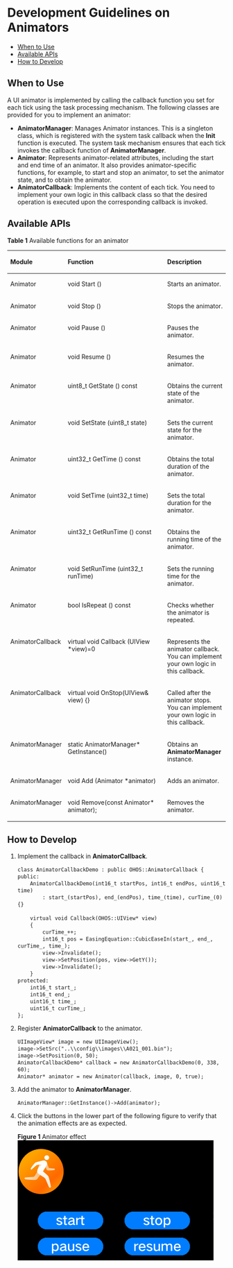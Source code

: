 # Development Guidelines on Animators<a name="EN-US_TOPIC_0000001051451654"></a>

-   [When to Use](#section726685714018)
-   [Available APIs](#section85794718418)
-   [How to Develop](#section14101161317435)

## When to Use<a name="section726685714018"></a>

A UI animator is implemented by calling the callback function you set for each tick using the task processing mechanism. The following classes are provided for you to implement an animator:

-   **AnimatorManager**: Manages Animator instances. This is a singleton class, which is registered with the system task callback when the  **Init**  function is executed. The system task mechanism ensures that each tick invokes the callback function of  **AnimatorManager**.
-   **Animator**: Represents animator-related attributes, including the start and end time of an animator. It also provides animator-specific functions, for example, to start and stop an animator, to set the animator state, and to obtain the animator.
-   **AnimatorCallback**: Implements the content of each tick. You need to implement your own logic in this callback class so that the desired operation is executed upon the corresponding callback is invoked.

## Available APIs<a name="section85794718418"></a>

**Table  1**  Available functions for an animator

<a name="table15207105417246"></a>
<table><thead align="left"><tr id="row1389130182514"><th class="cellrowborder" valign="top" width="17.349999999999998%" id="mcps1.2.4.1.1"><p id="p16390130172517"><a name="p16390130172517"></a><a name="p16390130172517"></a>Module</p>
</th>
<th class="cellrowborder" valign="top" width="54.13%" id="mcps1.2.4.1.2"><p id="p239060112519"><a name="p239060112519"></a><a name="p239060112519"></a>Function</p>
</th>
<th class="cellrowborder" valign="top" width="28.52%" id="mcps1.2.4.1.3"><p id="p1839012019257"><a name="p1839012019257"></a><a name="p1839012019257"></a>Description</p>
</th>
</tr>
</thead>
<tbody><tr id="row1533075412415"><td class="cellrowborder" valign="top" width="17.349999999999998%" headers="mcps1.2.4.1.1 "><p id="p633015547249"><a name="p633015547249"></a><a name="p633015547249"></a>Animator</p>
</td>
<td class="cellrowborder" valign="top" width="54.13%" headers="mcps1.2.4.1.2 "><p id="p6330554152411"><a name="p6330554152411"></a><a name="p6330554152411"></a>void  Start ()</p>
</td>
<td class="cellrowborder" valign="top" width="28.52%" headers="mcps1.2.4.1.3 "><p id="p3330155472412"><a name="p3330155472412"></a><a name="p3330155472412"></a>Starts an animator.</p>
</td>
</tr>
<tr id="row18330175410241"><td class="cellrowborder" valign="top" width="17.349999999999998%" headers="mcps1.2.4.1.1 "><p id="p33301454172415"><a name="p33301454172415"></a><a name="p33301454172415"></a>Animator</p>
</td>
<td class="cellrowborder" valign="top" width="54.13%" headers="mcps1.2.4.1.2 "><p id="p12330195419248"><a name="p12330195419248"></a><a name="p12330195419248"></a>void  Stop ()</p>
</td>
<td class="cellrowborder" valign="top" width="28.52%" headers="mcps1.2.4.1.3 "><p id="p23301854162416"><a name="p23301854162416"></a><a name="p23301854162416"></a>Stops the animator.</p>
</td>
</tr>
<tr id="row433045420244"><td class="cellrowborder" valign="top" width="17.349999999999998%" headers="mcps1.2.4.1.1 "><p id="p183301054182410"><a name="p183301054182410"></a><a name="p183301054182410"></a>Animator</p>
</td>
<td class="cellrowborder" valign="top" width="54.13%" headers="mcps1.2.4.1.2 "><p id="p43302054172415"><a name="p43302054172415"></a><a name="p43302054172415"></a>void  Pause ()</p>
</td>
<td class="cellrowborder" valign="top" width="28.52%" headers="mcps1.2.4.1.3 "><p id="p15330854182413"><a name="p15330854182413"></a><a name="p15330854182413"></a>Pauses the animator.</p>
</td>
</tr>
<tr id="row1033085492417"><td class="cellrowborder" valign="top" width="17.349999999999998%" headers="mcps1.2.4.1.1 "><p id="p12331135413244"><a name="p12331135413244"></a><a name="p12331135413244"></a>Animator</p>
</td>
<td class="cellrowborder" valign="top" width="54.13%" headers="mcps1.2.4.1.2 "><p id="p5331165472412"><a name="p5331165472412"></a><a name="p5331165472412"></a>void  Resume ()</p>
</td>
<td class="cellrowborder" valign="top" width="28.52%" headers="mcps1.2.4.1.3 "><p id="p63314543246"><a name="p63314543246"></a><a name="p63314543246"></a>Resumes the animator.</p>
</td>
</tr>
<tr id="row1331175413240"><td class="cellrowborder" valign="top" width="17.349999999999998%" headers="mcps1.2.4.1.1 "><p id="p18331454152418"><a name="p18331454152418"></a><a name="p18331454152418"></a>Animator</p>
</td>
<td class="cellrowborder" valign="top" width="54.13%" headers="mcps1.2.4.1.2 "><p id="p15331155472414"><a name="p15331155472414"></a><a name="p15331155472414"></a>uint8_t  GetState () const</p>
</td>
<td class="cellrowborder" valign="top" width="28.52%" headers="mcps1.2.4.1.3 "><p id="p2033125414243"><a name="p2033125414243"></a><a name="p2033125414243"></a>Obtains the current state of the animator.</p>
</td>
</tr>
<tr id="row43311554182415"><td class="cellrowborder" valign="top" width="17.349999999999998%" headers="mcps1.2.4.1.1 "><p id="p33311854172420"><a name="p33311854172420"></a><a name="p33311854172420"></a>Animator</p>
</td>
<td class="cellrowborder" valign="top" width="54.13%" headers="mcps1.2.4.1.2 "><p id="p433165462418"><a name="p433165462418"></a><a name="p433165462418"></a>void  SetState (uint8_t state)</p>
</td>
<td class="cellrowborder" valign="top" width="28.52%" headers="mcps1.2.4.1.3 "><p id="p23316546242"><a name="p23316546242"></a><a name="p23316546242"></a>Sets the current state for the animator.</p>
</td>
</tr>
<tr id="row17331254192419"><td class="cellrowborder" valign="top" width="17.349999999999998%" headers="mcps1.2.4.1.1 "><p id="p173319547243"><a name="p173319547243"></a><a name="p173319547243"></a>Animator</p>
</td>
<td class="cellrowborder" valign="top" width="54.13%" headers="mcps1.2.4.1.2 "><p id="p18332125416243"><a name="p18332125416243"></a><a name="p18332125416243"></a>uint32_t  GetTime () const</p>
</td>
<td class="cellrowborder" valign="top" width="28.52%" headers="mcps1.2.4.1.3 "><p id="p1633295412414"><a name="p1633295412414"></a><a name="p1633295412414"></a>Obtains the total duration of the animator.</p>
</td>
</tr>
<tr id="row8332195419241"><td class="cellrowborder" valign="top" width="17.349999999999998%" headers="mcps1.2.4.1.1 "><p id="p2033211545243"><a name="p2033211545243"></a><a name="p2033211545243"></a>Animator</p>
</td>
<td class="cellrowborder" valign="top" width="54.13%" headers="mcps1.2.4.1.2 "><p id="p123321054172415"><a name="p123321054172415"></a><a name="p123321054172415"></a>void  SetTime (uint32_t time)</p>
</td>
<td class="cellrowborder" valign="top" width="28.52%" headers="mcps1.2.4.1.3 "><p id="p4332105472411"><a name="p4332105472411"></a><a name="p4332105472411"></a>Sets the total duration for the animator.</p>
</td>
</tr>
<tr id="row13332125412420"><td class="cellrowborder" valign="top" width="17.349999999999998%" headers="mcps1.2.4.1.1 "><p id="p17332165482417"><a name="p17332165482417"></a><a name="p17332165482417"></a>Animator</p>
</td>
<td class="cellrowborder" valign="top" width="54.13%" headers="mcps1.2.4.1.2 "><p id="p3332115417243"><a name="p3332115417243"></a><a name="p3332115417243"></a>uint32_t  GetRunTime () const</p>
</td>
<td class="cellrowborder" valign="top" width="28.52%" headers="mcps1.2.4.1.3 "><p id="p733275442419"><a name="p733275442419"></a><a name="p733275442419"></a>Obtains the running time of the animator.</p>
</td>
</tr>
<tr id="row2033215419249"><td class="cellrowborder" valign="top" width="17.349999999999998%" headers="mcps1.2.4.1.1 "><p id="p113327549245"><a name="p113327549245"></a><a name="p113327549245"></a>Animator</p>
</td>
<td class="cellrowborder" valign="top" width="54.13%" headers="mcps1.2.4.1.2 "><p id="p43321154172417"><a name="p43321154172417"></a><a name="p43321154172417"></a>void  SetRunTime (uint32_t runTime)</p>
</td>
<td class="cellrowborder" valign="top" width="28.52%" headers="mcps1.2.4.1.3 "><p id="p173331354182416"><a name="p173331354182416"></a><a name="p173331354182416"></a>Sets the running time for the animator.</p>
</td>
</tr>
<tr id="row20333115417249"><td class="cellrowborder" valign="top" width="17.349999999999998%" headers="mcps1.2.4.1.1 "><p id="p2333155412240"><a name="p2333155412240"></a><a name="p2333155412240"></a>Animator</p>
</td>
<td class="cellrowborder" valign="top" width="54.13%" headers="mcps1.2.4.1.2 "><p id="p143335549246"><a name="p143335549246"></a><a name="p143335549246"></a>bool  IsRepeat () const</p>
</td>
<td class="cellrowborder" valign="top" width="28.52%" headers="mcps1.2.4.1.3 "><p id="p23336548244"><a name="p23336548244"></a><a name="p23336548244"></a>Checks whether the animator is repeated.</p>
</td>
</tr>
<tr id="row19333754202418"><td class="cellrowborder" valign="top" width="17.349999999999998%" headers="mcps1.2.4.1.1 "><p id="p1833319543247"><a name="p1833319543247"></a><a name="p1833319543247"></a>AnimatorCallback</p>
</td>
<td class="cellrowborder" valign="top" width="54.13%" headers="mcps1.2.4.1.2 "><p id="p6333135402416"><a name="p6333135402416"></a><a name="p6333135402416"></a>virtual void  Callback (UIView *view)=0</p>
</td>
<td class="cellrowborder" valign="top" width="28.52%" headers="mcps1.2.4.1.3 "><p id="p19333854172417"><a name="p19333854172417"></a><a name="p19333854172417"></a>Represents the animator callback. You can implement your own logic in this callback.</p>
</td>
</tr>
<tr id="row193331854112415"><td class="cellrowborder" valign="top" width="17.349999999999998%" headers="mcps1.2.4.1.1 "><p id="p1133325482420"><a name="p1133325482420"></a><a name="p1133325482420"></a>AnimatorCallback</p>
</td>
<td class="cellrowborder" valign="top" width="54.13%" headers="mcps1.2.4.1.2 "><p id="p1433585412411"><a name="p1433585412411"></a><a name="p1433585412411"></a>virtual void OnStop(UIView&amp; view) {}</p>
</td>
<td class="cellrowborder" valign="top" width="28.52%" headers="mcps1.2.4.1.3 "><p id="p933595412249"><a name="p933595412249"></a><a name="p933595412249"></a>Called after the animator stops. You can implement your own logic in this callback.</p>
</td>
</tr>
<tr id="row83351654192415"><td class="cellrowborder" valign="top" width="17.349999999999998%" headers="mcps1.2.4.1.1 "><p id="p633525419244"><a name="p633525419244"></a><a name="p633525419244"></a>AnimatorManager</p>
</td>
<td class="cellrowborder" valign="top" width="54.13%" headers="mcps1.2.4.1.2 "><p id="p203351547242"><a name="p203351547242"></a><a name="p203351547242"></a>static AnimatorManager* GetInstance()</p>
</td>
<td class="cellrowborder" valign="top" width="28.52%" headers="mcps1.2.4.1.3 "><p id="p333545412419"><a name="p333545412419"></a><a name="p333545412419"></a>Obtains an <strong id="b1489919291979"><a name="b1489919291979"></a><a name="b1489919291979"></a>AnimatorManager</strong> instance.</p>
</td>
</tr>
<tr id="row3335954202412"><td class="cellrowborder" valign="top" width="17.349999999999998%" headers="mcps1.2.4.1.1 "><p id="p5335185413247"><a name="p5335185413247"></a><a name="p5335185413247"></a>AnimatorManager</p>
</td>
<td class="cellrowborder" valign="top" width="54.13%" headers="mcps1.2.4.1.2 "><p id="p11336145442417"><a name="p11336145442417"></a><a name="p11336145442417"></a>void  Add (Animator *animator)</p>
</td>
<td class="cellrowborder" valign="top" width="28.52%" headers="mcps1.2.4.1.3 "><p id="p10336175492416"><a name="p10336175492416"></a><a name="p10336175492416"></a>Adds an animator.</p>
</td>
</tr>
<tr id="row18336185422417"><td class="cellrowborder" valign="top" width="17.349999999999998%" headers="mcps1.2.4.1.1 "><p id="p103361554192411"><a name="p103361554192411"></a><a name="p103361554192411"></a>AnimatorManager</p>
</td>
<td class="cellrowborder" valign="top" width="54.13%" headers="mcps1.2.4.1.2 "><p id="p6336195442412"><a name="p6336195442412"></a><a name="p6336195442412"></a>void Remove(const Animator* animator);</p>
</td>
<td class="cellrowborder" valign="top" width="28.52%" headers="mcps1.2.4.1.3 "><p id="p233615442420"><a name="p233615442420"></a><a name="p233615442420"></a>Removes the animator.</p>
</td>
</tr>
</tbody>
</table>

## How to Develop<a name="section14101161317435"></a>

1.  Implement the callback in  **AnimatorCallback**.

    ```
    class AnimatorCallbackDemo : public OHOS::AnimatorCallback {
    public:
        AnimatorCallbackDemo(int16_t startPos, int16_t endPos, uint16_t time)
            : start_(startPos), end_(endPos), time_(time), curTime_(0) {}
     
        virtual void Callback(OHOS::UIView* view)
        {
            curTime_++;
            int16_t pos = EasingEquation::CubicEaseIn(start_, end_, curTime_, time_);
            view->Invalidate();
            view->SetPosition(pos, view->GetY());
            view->Invalidate();
        }
    protected:
        int16_t start_;
        int16_t end_;
        uint16_t time_;
        uint16_t curTime_;
    };
    ```

2.  Register  **AnimatorCallback**  to the animator.

    ```
    UIImageView* image = new UIImageView();
    image->SetSrc("..\\config\\images\\A021_001.bin");
    image->SetPosition(0, 50);
    AnimatorCallbackDemo* callback = new AnimatorCallbackDemo(0, 338, 60);
    Animator* animator = new Animator(callback, image, 0, true);
    ```

3.  Add the animator to  **AnimatorManager**.

    ```
    AnimatorManager::GetInstance()->Add(animator);
    ```

4.  Click the buttons in the lower part of the following figure to verify that the animation effects are as expected.

    **Figure  1**  Animator effect<a name="fig17833181682317"></a>  
    ![](figures/animator-effect.gif "animator-effect")


